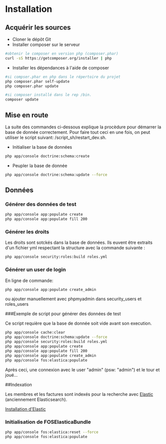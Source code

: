 # Installation
## Acquérir les sources
* Cloner le dépôt Git
* Installer composer sur le serveur
```bash
#obtenir le composer en version php (composer.phar)
curl -sS https://getcomposer.org/installer | php
```
* Installer les dépendances à l'aide de composer
```bash
#si compser.phar en php dans le répertoire du projet
php composer.phar self-update
php composer.phar update

#si composer installé dans le rep /bin.
composer update
```


## Mise en route

La suite des commandes ci-dessous explique la procèdure pour démarrer la base de donnée correctement. Pour faire tout ceci en une fois, on peut utiliser le script suivant: /script_sh/restart_dev.sh.

* Initialiser la base de données
```bash
php app/console doctrine:schema:create
```
* Peupler la base de donnée
```bash
php app/console doctrine:schema:update --force
```

## Données
### Générer des données de test
```bash
php app/console app:populate create
php app/console app:populate fill 200
```
### Générer les droits
Les droits sont sotckés dans la base de données. Ils euvent être extraits d'un fichier yml respectant la structure avec la commande suivante :
```bash
php app/console security:roles:build roles.yml
```
### Générer un user de login
En ligne de commande:
```bash
php app/console app:populate create_admin
```
ou ajouter manuellement avec phpmyadmin dans security_users et roles_users

###Exemple de script pour générer des données de test

Ce script requière que la base de donnée soit vide avant son execution.

```bash
php app/console cache:clear
php app/console doctrine:schema:update --force
php app/console security:roles:build roles.yml
php app/console app:populate create
php app/console app:populate fill 200
php app/console app:populate create_admin
php app/console fos:elastica:populate
```

Après ceci, une connexion avec le user "admin" (psw: "admin") et le tour et joué...

##Indexation

Les membres et les factures sont indexés pour la recherche avec [Elastic](https://www.elastic.co/) (anciennement Elasticsearch).

[Installation d'Elastic](/doc/install_elastic.md)

### Initialisation de FOSElasticaBundle

```bash
php app/console fos:elastica:reset --force
php app/console fos:elastica:populate
```
